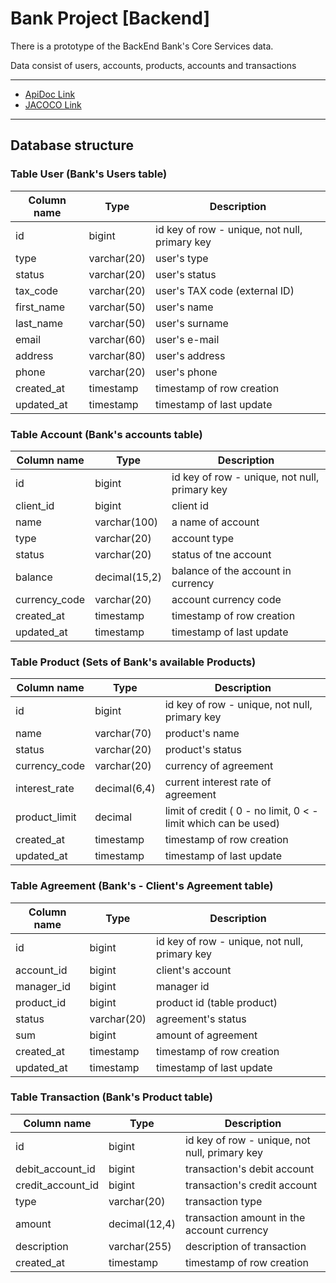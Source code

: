 # Bank Project [Backend]

There is a prototype of the BackEnd Bank's Core Services data.

Data consist of users, accounts, products, accounts and transactions
___

* [ApiDoc Link](http://localhost:8080/swagger-ui/index.html)
* [JACOCO Link](http://localhost:63342/BankProj/target/site/jacoco/index.html)

___

## Database structure

### Table User (Bank's Users table)

| Column name | Type        | Description                                   |
|-------------|-------------|-----------------------------------------------|
| id          | bigint      | id key of row - unique, not null, primary key | 
| type        | varchar(20) | user's type                                   |
| status      | varchar(20) | user's status                                 |
| tax_code    | varchar(20) | user's TAX code (external ID)                 |
| first_name  | varchar(50) | user's name                                   |
| last_name   | varchar(50) | user's surname                                |
| email       | varchar(60) | user's e-mail                                 |                               
| address     | varchar(80) | user's address                                |
| phone       | varchar(20) | user's phone                                  |                                
| created_at  | timestamp   | timestamp of row creation                     |
| updated_at  | timestamp   | timestamp of last update                      |

### Table Account (Bank's accounts table)

| Column name   | Type          | Description                                   |
|---------------|---------------|-----------------------------------------------|
| id            | bigint        | id key of row - unique, not null, primary key |
| client_id     | bigint        | client id                                     |         
| name          | varchar(100)  | a name of account                             |                              
| type          | varchar(20)   | account type                                  |                                   
| status        | varchar(20)   | status of tne account                         |                          
| balance       | decimal(15,2) | balance of the account in currency            | 
| currency_code | varchar(20)   | account currency code                         |                          
| created_at    | timestamp     | timestamp of row creation                     |
| updated_at    | timestamp     | timestamp of last update                      |

### Table Product (Sets of Bank's available Products)

| Column name   | Type          | Description                                                    |
|---------------|---------------|----------------------------------------------------------------|
| id            | bigint        | id key of row - unique, not null, primary key                  |
| name          | varchar(70)   | product's name                                                 |
| status        | varchar(20)   | product's status                                               |
| currency_code | varchar(20)   | currency of agreement                                          |
| interest_rate | decimal(6,4)	 | current interest rate of agreement                             | 
| product_limit | decimal       | limit of credit ( 0 - no limit, 0 < - limit which can be used) |
| created_at    | timestamp     | timestamp of row creation                                      |
| updated_at    | timestamp     | timestamp of last update                                       |

### Table Agreement (Bank's - Client's  Agreement table)

| Column name | Type        | Description                                   |
|-------------|-------------|-----------------------------------------------|
| id          | bigint      | id key of row - unique, not null, primary key |
| account_id  | bigint      | client's account                              |
| manager_id  | bigint      | manager id                                    |
| product_id  | bigint      | product id (table product)                    |
| status      | varchar(20) | agreement's status                            | 
| sum         | bigint      | amount of agreement                           |
| created_at  | timestamp   | timestamp of row creation                     | 
| updated_at  | timestamp   | timestamp of last update                      | 

### Table Transaction (Bank's Product table)

| Column name        | Type          | Description                                   |
|--------------------|---------------|-----------------------------------------------|
| 	id                | bigint        | id key of row - unique, not null, primary key | 
| 	debit_account_id  | bigint        | transaction's debit account                   | 
| 	credit_account_id | bigint        | transaction's credit account                  | 
| 	type              | varchar(20)   | transaction type                              | 
| 	amount            | decimal(12,4) | transaction amount in the account currency    | 
| 	description       | varchar(255)  | description of transaction                    | 
| 	created_at        | timestamp     | timestamp of row creation                     | 
